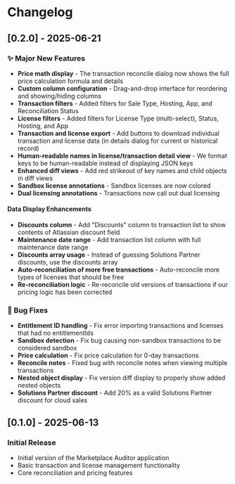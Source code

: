 # Changelog

## [0.2.0] - 2025-06-21

### ✨ Major New Features
- **Price math display** - The transaction reconcile dialog now shows the full price calculation formula and details
- **Custom column configuration** - Drag-and-drop interface for reordering and showing/hiding columns
- **Transaction filters** - Added filters for Sale Type, Hosting, App, and Reconciliation Status
- **License filters** - Added filters for License Type (multi-select), Status, Hosting, and App
- **Transaction and license export** - Add buttons to download individual transaction and license data (in details dialog for current or historical record)
- **Human-readable names in license/transaction detail view** - We format keys to be human-readable instead of displaying JSON keys
- **Enhanced diff views** - Add red strikeout of key names and child objects in diff views
- **Sandbox license annotations** - Sandbox licenses are now colored
- **Dual licensing annotations** - Transactions now call out dual licensing

#### Data Display Enhancements
- **Discounts column** - Add "Discounts" column to transaction list to show contents of Atlassian discount field
- **Maintenance date range** - Add transaction list column with full maintenance date range
- **Discounts array usage** - Instead of guessing Solutions Partner discounts, use the discounts array
- **Auto-reconciliation of more free transactions** - Auto-reconcile more types of licenses that should be free
- **Re-reconciliation logic** - Re-reconcile old versions of transactions if our pricing logic has been corrected

### 🐛 Bug Fixes

- **Entitlement ID handling** - Fix error importing transactions and licenses that had no entitlementIds
- **Sandbox detection** - Fix bug causing non-sandbox transactions to be considered sandbox
- **Price calculation** - Fix price calculation for 0-day transactions
- **Reconcile notes** - Fixed bug with reconcile notes when viewing multiple transactions
- **Nested object display** - Fix version diff display to properly show added nested objects
- **Solutions Partner discount** - Add 20% as a valid Solutions Partner discount for cloud sales

## [0.1.0] - 2025-06-13

### Initial Release
- Initial version of the Marketplace Auditor application
- Basic transaction and license management functionality
- Core reconciliation and pricing features
